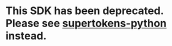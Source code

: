 # This SDK has been deprecated. Please see [supertokens-python](https://github.com/supertokens/supertokens-python) instead.
